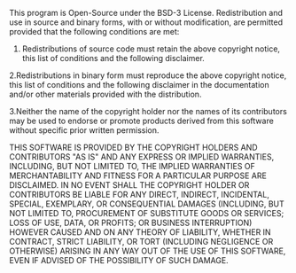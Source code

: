 This program is Open-Source under the BSD-3 License.
Redistribution and use in source and binary forms, with or without modification, are permitted
provided that the following conditions are met:
1. Redistributions of source code must retain the above copyright notice, this list of conditions and
the following disclaimer.
 
2.Redistributions in binary form must reproduce the above copyright notice, this list of conditions
and the following disclaimer in the documentation and/or other materials provided with the
distribution.
 
3.Neither the name of the copyright holder nor the names of its contributors may be used to endorse
or promote products derived from this software without specific prior written permission.

THIS SOFTWARE IS PROVIDED BY THE COPYRIGHT HOLDERS AND CONTRIBUTORS "AS
IS" AND ANY EXPRESS OR IMPLIED WARRANTIES, INCLUDING, BUT NOT LIMITED TO, THE
IMPLIED WARRANTIES OF MERCHANTABILITY AND FITNESS FOR A PARTICULAR
PURPOSE ARE DISCLAIMED. IN NO EVENT SHALL THE COPYRIGHT HOLDER OR
CONTRIBUTORS BE LIABLE FOR ANY DIRECT, INDIRECT, INCIDENTAL, SPECIAL,
EXEMPLARY, OR CONSEQUENTIAL DAMAGES (INCLUDING, BUT NOT LIMITED TO,
PROCUREMENT OF SUBSTITUTE GOODS OR SERVICES; LOSS OF USE, DATA, OR PROFITS;
OR BUSINESS INTERRUPTION) HOWEVER CAUSED AND ON ANY THEORY OF LIABILITY,
WHETHER IN CONTRACT, STRICT LIABILITY, OR TORT (INCLUDING NEGLIGENCE OR
OTHERWISE) ARISING IN ANY WAY OUT OF THE USE OF THIS SOFTWARE, EVEN IF
ADVISED OF THE POSSIBILITY OF SUCH DAMAGE.
